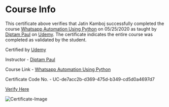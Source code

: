 # Course Info

This certificate above verifies that Jatin Kamboj successfully completed the course 
[Whatsapp Automation Using Python](https://www.udemy.com/course/whatsapp-automation/) on 05/25/2020 as taught by [Diptam Paul](https://www.udemy.com/user/diptam-paul/) on [Udemy](https://www.udemy.com/).
The certificate indicates the entire course was completed as validated by the student.

Certified by [Udemy](https://www.udemy.com/)

Instructor - [Diptam Paul](https://www.udemy.com/user/diptam-paul/)

Course Link - [Whatsapp Automation Using Python](https://www.udemy.com/course/whatsapp-automation/)

Certificate Code No. - UC-de7acc2b-d369-475d-b349-cd5d0a4697d7

[Verify Here](https://www.udemy.com/certificate/UC-de7acc2b-d369-475d-b349-cd5d0a4697d7/)

![Certificate-Image](https://udemy-certificate.s3.amazonaws.com/image/UC-de7acc2b-d369-475d-b349-cd5d0a4697d7.jpg?v=1590425396000)
